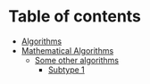 # Table of contents

* [Algorithms](README.md)
* [Mathematical Algorithms](untitled-1/README.md)
  * [Some other algorithms](untitled-1/some-other-algorithms/README.md)
    * [Subtype 1](untitled-1/some-other-algorithms/subtype-1.md)

